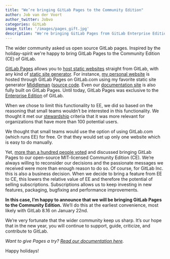 ```yaml
---
title: "We’re bringing GitLab Pages to the Community Edition"
author: Job van der Voort
author_twitter: Jobvo
categories: GitLab
image_title: '/images/pages_gift.jpg'
description: "We're bringing GitLab Pages from GitLab Enterprise Edition to the open source Community Edition. GitLab Pages allows you to host static sites straight from GitLab, using any static site generator."
---
```


The wider community asked us open source GitLab pages.
Inspired by the holiday-spirit we're happy to bring GitLab Pages to the Community Edition (CE) of GitLab.

<!-- more -->

[GitLab Pages][gl-pages] allows you to [host static websites][host] straight from GitLab, with any kind of [static site generator][static].
For instance, [my personal website](http://jobv.gitlab.io/) is hosted
through GitLab Pages on GitLab.com using my favorite static site generator
[Middleman][middleman] ([source code]([jobs-site]). Even our [documentation site][doc-site] is
also fully built on GitLab Pages. Until today, GitLab Pages was exclusive to
the [Enterprise Edition][ee] of GitLab.

[gl-pages]: http://pages.gitlab.io/
[host]: https://about.gitlab.com/2016/04/07/gitlab-pages-setup/
[static]: https://about.gitlab.com/2016/06/17/ssg-overview-gitlab-pages-part-3-examples-ci/
[middleman]: https://middlemanapp.com/
[jobs-site]: https://gitlab.com/JobV/jobv.gitlab.io
[doc-site]: https://about.gitlab.com/2016/12/07/building-a-new-gitlab-docs-site-with-nanoc-gitlab-ci-and-gitlab-pages/
[ee]: https://about.gitlab.com/products/

When we chose to limit this functionality to EE, we did so based on the
reasoning that small teams wouldn’t be interested in this
functionality. We thought it met our [stewardship][stewardship] criteria that it was more relevant for organizations that have more than 100 potential users.

We thought that small teams would use the option of using GitLab.com (which runs EE) for free.
Or that they would set up only one website which is easy to do manually.

[stewardship]: https://about.gitlab.com/about/#stewardship

Yet, [more than a hundred people voted][many-people] and discussed bringing
GitLab Pages to our open-source MIT-licensed Community Edition (CE). We’re
always willing to reconsider our decisions and the passionate messages we
received were more than enough reason to do so. Of course, for GitLab Inc. this
is also a business decision. When we decide to bring a feature from EE to CE,
this lowers the relative value of EE and therefore the potential of selling
subscriptions. Subscriptions allows us to keep investing in new features, packaging, bugfixing and performance improvements.

[many-people]: https://gitlab.com/gitlab-org/gitlab-ce/issues/14605

**In this case, I’m happy to announce that we will be bringing GitLab Pages to the Community Edition.** We’ll do this at the earliest convenience, most likely
with GitLab 8.16 on January 22nd.

We’re very fortunate that the wider community keep us
sharp. It’s our hope that in the new year, you will continue to support,
guide, criticize, and contribute to GitLab.

_Want to give Pages a try? [Read our documentation here](https://docs.gitlab.com/ee/pages/README.html)._

Happy holidays!

